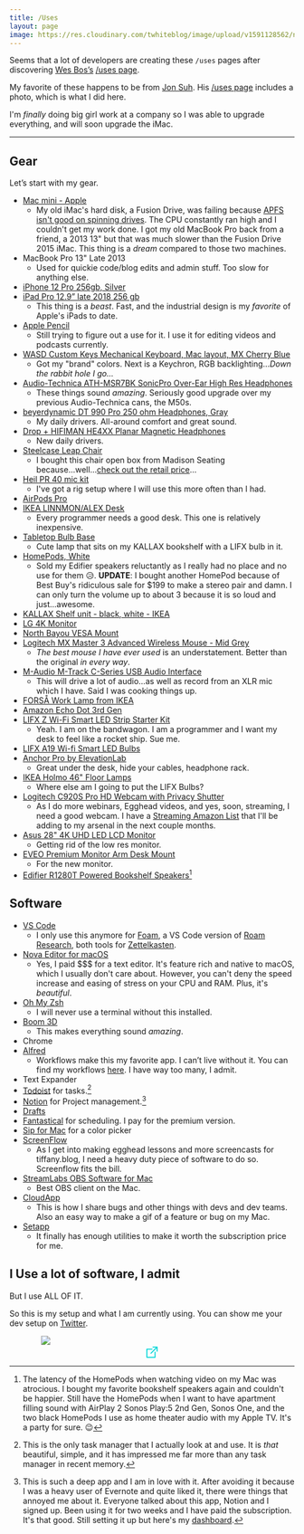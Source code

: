 ```yaml
---
title: /Uses
layout: page
image: https://res.cloudinary.com/twhiteblog/image/upload/v1591128562/new-office_nib11t.jpg
---
```


Seems that a lot of developers are creating these `/uses` pages after discovering [Wes Bos’s](https://twitter.com/wesbos) [/uses page](http://wesbos.com/uses).

My favorite of these happens to be from [Jon Suh](https://twitter.com/jonsuh). His [/uses page](https://jonsuh.com/uses/) includes a photo, which is what I did here.

I'm _finally_ doing big girl work at a company so I was able to upgrade everything, and will soon upgrade the iMac.

---

## Gear

Let’s start with my gear.

- [Mac mini - Apple](https://www.apple.com/mac-mini/)
  - My old iMac's hard disk, a Fusion Drive, was failing because [APFS isn't good on spinning drives](https://blog.macsales.com/43043-using-apfs-on-hdds-and-why-you-might-not-want-to/). The CPU constantly ran high and I couldn't get my work done. I got my old MacBook Pro back from a friend, a 2013 13" but that was much slower than the Fusion Drive 2015 iMac. This thing is a _dream_ compared to those two machines.
- MacBook Pro 13" Late 2013
  - Used for quickie code/blog edits and admin stuff. Too slow for anything else.
- [iPhone 12 Pro 256gb, Silver](https://www.apple.com/shop/buy-iphone/iphone-12-pro/6.1-inch-display-256gb-silver-unlocked)
- [iPad Pro 12.9” late 2018 256 gb](https://www.bhphotovideo.com/c/product/1441845-REG/apple_mtfn2ll_a_12_9_ipad_pro_late.html)
  - This thing is a _beast_. Fast, and the industrial design is my _favorite_ of Apple's iPads to date.
- [Apple Pencil](https://www.bhphotovideo.com/c/product/1441874-REG/apple_mu8f2am_a_apple_pencil_2nd_generation.html)
  - Still trying to figure out a use for it. I use it for editing videos and podcasts currently.
- [WASD Custom Keys Mechanical Keyboard, Mac layout, MX Cherry Blue](https://www.wasdkeyboards.com/wasd-v3-87-key-custom-mechanical-keyboard.html?wasd_customizer_id=1ea3e45f691d80ec3f30739ce3eb5b7b773da6539543b3c4de2b85e1503a4829)
  - Got my "brand" colors. Next is a Keychron, RGB backlighting..._Down the rabbit hole I go..._
- [Audio-Technica ATH-MSR7BK SonicPro Over-Ear High Res Headphones](https://www.amazon.com/gp/product/B00PEU9CFA/ref=oh_aui_detailpage_o06_s00?psc=1&tag=thatmacnerd-20&ie=UTF8)
  - These things sound _amazing_. Seriously good upgrade over my previous Audio-Technica cans, the M50s.
- [beyerdynamic DT 990 Pro 250 ohm Headphones, Gray](https://www.amazon.com/gp/product/B0011UB9CQ/ref=ppx_yo_dt_b_asin_title_o02_s02?ie=UTF8&th=1)
  - My daily drivers. All-around comfort and great sound.
- [Drop + HIFIMAN HE4XX Planar Magnetic Headphones](https://drop.com/buy/drop-hifiman-he4xx-planar-magnetic-headphones/reviews)
  - New daily drivers.
- [Steelcase Leap Chair](https://www.madisonseating.com/leap-chair-by-steelcase.html?gclid=Cj0KCQiA5dPuBRCrARIsAJL7oei4kRFt9MUVlZgDlVPmOhr_fOuMQ8AtH-ReGn7nEPBNqE1R1Fxfnj0aAmOsEALw_wcB)
  - I bought this chair open box from Madison Seating because...well...[check out the retail price](https://store.steelcase.com/seating/office-chairs/leap)...
- [Heil PR 40 mic kit](https://www.amazon.com/gp/product/B00U1SG5SW/ref=oh_aui_detailpage_o07_s02?psc=1&tag=thatmacnerd-20&ie=UTF8)
  - I've got a rig setup where I will use this more often than I had.
- [AirPods Pro](https://www.apple.com/airpods-pro/)
- [IKEA LINNMON/ALEX Desk](http://www.ikea.com/us/en/catalog/products/S99932696/)
  - Every programmer needs a good desk. This one is relatively inexpensive.
- [Tabletop Bulb Base](https://www.amazon.com/gp/product/B07CBTKRXW/ref=ppx_yo_dt_b_asin_title_o05_s00?ie=UTF8&psc=1)
  - Cute lamp that sits on my KALLAX bookshelf with a LIFX bulb in it.
- [HomePods, White](https://www.apple.com/shop/buy-homepod/homepod/white)
  - Sold my Edifier speakers reluctantly as I really had no place and no use for them 😥. **UPDATE**: I bought another HomePod because of Best Buy's ridiculous sale for $199 to make a stereo pair and damn. I can only turn the volume up to about 3 because it is so loud and just...awesome.
- [KALLAX Shelf unit - black, white - IKEA](https://www.ikea.com/us/en/p/kallax-shelf-unit-black-white-70346927/)
- [LG 4K Monitor](https://www.amazon.com/gp/product/B01LPNKFK0/ref=oh_aui_detailpage_o02_s01?psc=1&tag=thatmacnerd-20&ie=UTF8)
- [North Bayou VESA Mount](https://www.amazon.com/gp/product/B01FRWONKI/ref=oh_aui_detailpage_o02_s00?psc=1&tag=thatmacnerd-20&ie=UTF8)
- [Logitech MX Master 3 Advanced Wireless Mouse - Mid Grey](https://www.amazon.com/gp/product/B07S5HZB69/ref=ppx_yo_dt_b_asin_title_o04_s00?ie=UTF8&psc=1)
  - _The best mouse I have ever used_ is an understatement. Better than the original _in every way_.
- [M-Audio M-Track C-Series USB Audio Interface](https://www.amazon.com/gp/product/B01FFH5XMC/ref=oh_aui_detailpage_o04_s01?psc=1&tag=thatmacnerd-20&ie=UTF8)
  - This will drive a lot of audio…as well as record from an XLR mic which I have. Said I was cooking things up.
- [FORSÅ Work Lamp from IKEA](http://www.ikea.com/us/en/catalog/products/70321427/)
- [Amazon Echo Dot 3rd Gen](https://www.amazon.com/Amazon-Echo-Dot-Portable-Bluetooth-Speaker-with-Alexa-Black/dp/B01DFKC2SO/ref=sr_1_1_sspa?sr=8-1-spons&ie=UTF8&tag=thatmacnerd-20&keywords=Amazon%2BEcho%2BDots%2B%25282nd%2BGen&psc=1&qid=1519870529)
- [LIFX Z Wi-Fi Smart LED Strip Starter Kit](https://www.amazon.com/gp/product/B073168F4Y/ref=oh_aui_detailpage_o02_s00?psc=1&tag=thatmacnerd-20&ie=UTF8)
  - Yeah. I am on the bandwagon. I am a programmer and I want my desk to feel like a rocket ship. Sue me.
- [LIFX A19 Wi-fi Smart LED Bulbs](https://www.amazon.com/gp/product/B01KY02MS8/ref=oh_aui_detailpage_o02_s00?psc=1&tag=thatmacnerd-20&ie=UTF8)
- [Anchor Pro by ElevationLab](https://www.elevationlab.com/products/the-anchor-pro)
  - Great under the desk, hide your cables, headphone rack.
- [IKEA Holmo 46" Floor Lamps](https://www.amazon.com/gp/product/B0070PBVWO/ref=ox_sc_sfl_title_2?smid=A22ARMH4S21UOS&tag=thatmacnerd-20&psc=1&ie=UTF8)
  - Where else am I going to put the LIFX Bulbs?
- [Logitech C920S Pro HD Webcam with Privacy Shutter](https://www.amazon.com/gp/product/B07K95WFWM/ref=ppx_yo_dt_b_asin_title_o01_s00?psc=1&tag=thatmacnerd-20&ie=UTF8)
  - As I do more webinars, Egghead videos, and yes, soon, streaming, I need a good webcam. I have a [Streaming Amazon List](https://www.amazon.com/hz/wishlist/ls/WYX3PZGSUJWN?tag=thatmacnerd-20&sort=default) that I'll be adding to my arsenal in the next couple months.
- [Asus 28" 4K UHD LED LCD Monitor](https://www.bhphotovideo.com/c/product/1232411-REG/asus_mg28uq_28_16_9_freesync.html)
  - Getting rid of the low res monitor.
- [EVEO Premium Monitor Arm Desk Mount](https://www.amazon.com/gp/product/B07V1W5C7Z/ref=ppx_yo_dt_b_asin_image_o00_s00?ie=UTF8&psc=1)
  - For the new monitor.
- [Edifier R1280T Powered Bookshelf Speakers](https://www.amazon.com/Edifier-R1280T-Powered-Bookshelf-Speakers/dp/B016P9HJIA/ref=sr_1_4?crid=28VYZA0Q7S3V8&dchild=1&keywords=edifier&qid=1608240217&sprefix=ula%2Caps%2C169&sr=8-4)[^1]

## Software

- [VS Code](https://code.visualstudio.com/)
  - I only use this anymore for [Foam](https://foambubble.github.io/foam/), a VS Code version of [Roam Research](https://roamresearch.com/), both tools for [Zettelkasten](https://zettelkasten.de/).
- [Nova Editor for macOS](https://nova.app)
  - Yes, I paid $$$ for a text editor. It's feature rich and native to macOS, which I usually don't care about. However, you can't deny the speed increase and easing of stress on your CPU and RAM. Plus, it's _beautiful_.
- [Oh My Zsh](https://github.com/robbyrussell/oh-my-zsh)
  - I will never use a terminal without this installed.
- [Boom 3D](http://www.globaldelight.com/boom3d/index.php)
  - This makes everything sound _amazing_.
- Chrome
- [Alfred](https://www.alfredapp.com)
  - Workflows make this my favorite app. I can’t live without it. You can find my workflows [here](https://trw.im/alfred). I have way too many, I admit.
- Text Expander
- [Todoist](https://todosit.com) for tasks.[^2]
- [Notion](https://www.notion.so) for Project management.[^3]
- [Drafts](https://getdrafts.com/)
- [Fantastical](https://flexibits.com/fantastical) for scheduling. I pay for the premium version.
- [Sip for Mac](https://sipapp.io/) for a color picker
- [ScreenFlow](https://www.telestream.net/screenflow/overview.htm)
  - As I get into making egghead lessons and more screencasts for tiffany.blog, I need a heavy duty piece of software to do so. Screenflow fits the bill.
- [StreamLabs OBS Software for Mac](https://streamlabs.com/)
  - Best OBS client on the Mac.
- [CloudApp](https://www.getcloudapp.com/)
  - This is how I share bugs and other things with devs and dev teams. Also an easy way to make a gif of a feature or bug on my Mac.
- [Setapp](https://setapp.com/)
  - It finally has enough utilities to make it worth the subscription price for me.

## I Use a lot of software, I admit

But I use ALL OF IT.

So this is my setup and what I am currently using. You can show me your dev setup on [Twitter](https://twitter.com/tiffanywhitedev).

<figure>
    <img class="align-center" src="https://res.cloudinary.com/twhiteblog/image/upload/v1608240686/desk.jpg" />
    <figcaption style="text-align: center;">
       <a href="https://res.cloudinary.com/twhiteblog/image/upload/v1608240686/desk.jpg">
          <svg width="20px" height="20px" viewBox="0 0 20 20" version="1.1" xmlns="http://www.w3.org/2000/svg" xmlns:xlink="http://www.w3.org/1999/xlink" fill="#06d7d9">
            <path d="M19.0536842,0 L11.7951267,0 C11.2940351,0 10.8877973,0.40703125 10.8877973,0.909101562 C10.8877973,1.41117187 11.2940351,1.81820312 11.7951267,1.81820312 L16.8632359,1.81820312 L7.52432749,11.1753906 C7.16998051,11.5304297 7.16998051,12.1059766 7.52432749,12.4610156 C7.7014425,12.6385156 7.93364522,12.7272656 8.16584795,12.7272656 C8.39805068,12.7272656 8.6302924,12.6385547 8.80744639,12.4609766 L18.1463938,3.10382812 L18.1463938,8.18183594 C18.1463938,8.68390625 18.5526316,9.0909375 19.0537232,9.0909375 C19.5548148,9.0909375 19.9610526,8.68390625 19.9610526,8.18183594 L19.9610526,0.909101562 C19.9610136,0.40703125 19.5547758,0 19.0536842,0 Z" id="Shape"></path>
            <path d="M15.4244055,9.09089844 C14.9233138,9.09089844 14.517076,9.49792969 14.517076,10 L14.517076,18.1818359 L1.81461988,18.1818359 L1.81461988,5.45453125 L9.98050682,5.45453125 C10.4815984,5.45453125 10.8878363,5.0475 10.8878363,4.54542969 C10.8878363,4.04335938 10.4815984,3.63636719 9.98050682,3.63636719 L0.907329435,3.63636719 C0.406237817,3.63636719 0,4.04339844 0,4.54546875 L0,19.0909375 C0,19.5929688 0.406237817,20 0.907329435,20 L15.4244444,20 C15.9255361,20 16.3317739,19.5929688 16.3317739,19.0908984 L16.3317739,10 C16.3317349,9.49792969 15.9254971,9.09089844 15.4244055,9.09089844 Z" id="Shape"></path>
        </svg>
       </a>
    </figcaption>
</figure>

[^1]: The latency of the HomePods when watching video on my Mac was atrocious. I bought my favorite bookshelf speakers again and couldn't be happier. Still have the HomePods when I want to have apartment filling sound with AirPlay 2 Sonos Play:5 2nd Gen, Sonos One, and the two black HomePods I use as home theater audio with my Apple TV. It's a party for sure. 😉
[^2]: This is the only task manager that I actually look at and use. It is _that_ beautiful, simple, and it has impressed me far more than any task manager in recent memory.
[^3]: This is such a deep app and I am in love with it. After avoiding it because I was a heavy user of Evernote and quite liked it, there were things that annoyed me about it. Everyone talked about this app, Notion and I signed up. Been using it for two weeks and I have paid the subscription. It's that good. Still setting it up but here's my [dashboard](http://trw.im/dash).
